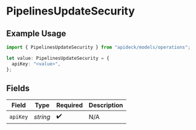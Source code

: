 # PipelinesUpdateSecurity

## Example Usage

```typescript
import { PipelinesUpdateSecurity } from "apideck/models/operations";

let value: PipelinesUpdateSecurity = {
  apiKey: "<value>",
};
```

## Fields

| Field              | Type               | Required           | Description        |
| ------------------ | ------------------ | ------------------ | ------------------ |
| `apiKey`           | *string*           | :heavy_check_mark: | N/A                |